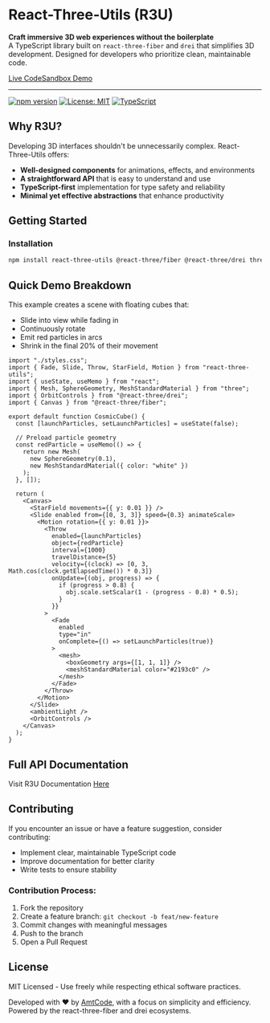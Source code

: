 # React-Three-Utils (R3U)

**Craft immersive 3D web experiences without the boilerplate**  
A TypeScript library built on `react-three-fiber` and `drei` that simplifies 3D development. Designed for developers who prioritize clean, maintainable code.

[Live CodeSandbox Demo](https://codesandbox.io/p/sandbox/fz7p5s)

---

[![npm version](https://img.shields.io/npm/v/react-three-utils)](https://www.npmjs.com/package/react-three-utils)  [![License: MIT](https://img.shields.io/badge/License-MIT-blue.svg)](https://opensource.org/licenses/MIT)  [![TypeScript](https://img.shields.io/badge/%3C%2F%3E-TypeScript-%230074c1.svg)](https://www.typescriptlang.org/)

## Why R3U?

Developing 3D interfaces shouldn't be unnecessarily complex. React-Three-Utils offers:

- **Well-designed components** for animations, effects, and environments
- **A straightforward API** that is easy to understand and use
- **TypeScript-first** implementation for type safety and reliability
- **Minimal yet effective abstractions** that enhance productivity

## Getting Started

### Installation
```bash
npm install react-three-utils @react-three/fiber @react-three/drei three
```

## Quick Demo Breakdown

This example creates a scene with floating cubes that:
- Slide into view while fading in
- Continuously rotate
- Emit red particles in arcs
- Shrink in the final 20% of their movement

```tsx
import "./styles.css";
import { Fade, Slide, Throw, StarField, Motion } from "react-three-utils";
import { useState, useMemo } from "react";
import { Mesh, SphereGeometry, MeshStandardMaterial } from "three";
import { OrbitControls } from "@react-three/drei";
import { Canvas } from "@react-three/fiber";

export default function CosmicCube() {
  const [launchParticles, setLaunchParticles] = useState(false);

  // Preload particle geometry
  const redParticle = useMemo(() => {
    return new Mesh(
      new SphereGeometry(0.1),
      new MeshStandardMaterial({ color: "white" })
    );
  }, []);

  return (
    <Canvas>
      <StarField movements={{ y: 0.01 }} />
      <Slide enabled from={[0, 3, 3]} speed={0.3} animateScale>
        <Motion rotation={{ y: 0.01 }}>
          <Throw
            enabled={launchParticles}
            object={redParticle}
            interval={1000}
            travelDistance={5}
            velocity={(clock) => [0, 3, Math.cos(clock.getElapsedTime()) * 0.3]}
            onUpdate={(obj, progress) => {
              if (progress > 0.8) {
                obj.scale.setScalar(1 - (progress - 0.8) * 0.5);
              }
            }}
          >
            <Fade 
              enabled 
              type="in" 
              onComplete={() => setLaunchParticles(true)}
            >
              <mesh>
                <boxGeometry args={[1, 1, 1]} />
                <meshStandardMaterial color="#2193c0" />
              </mesh>
            </Fade>
          </Throw>
        </Motion>
      </Slide>
      <ambientLight />
      <OrbitControls />
    </Canvas>
  );
}
```

## Full API Documentation

Visit R3U Documentation [Here](https://r3u.amtcode.com)

## Contributing

If you encounter an issue or have a feature suggestion, consider contributing:

- Implement clear, maintainable TypeScript code
- Improve documentation for better clarity
- Write tests to ensure stability

### Contribution Process:

1. Fork the repository
2. Create a feature branch: `git checkout -b feat/new-feature`
3. Commit changes with meaningful messages
4. Push to the branch
5. Open a Pull Request

## License

MIT Licensed - Use freely while respecting ethical software practices.

Developed with ❤️ by [AmtCode](https://amtcode.com), with a focus on simplicity and efficiency. Powered by the react-three-fiber and drei ecosystems.